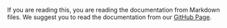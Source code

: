 If you are reading this, you are reading the documentation from Markdown files. We suggest you to read the documentation from our [GitHub Page](https://i3a-navsys.github.io/siam_sim/#/).